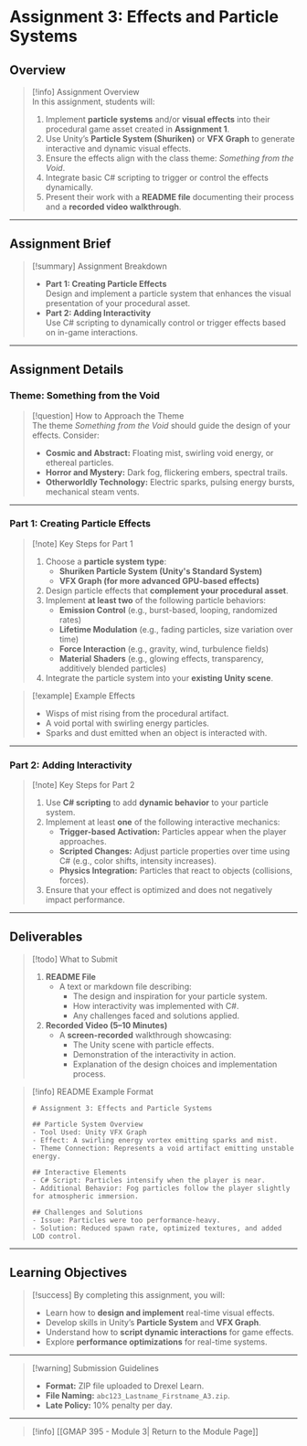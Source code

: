 # Assignment 3: Effects and Particle Systems

## Overview

> [!info] Assignment Overview  
> In this assignment, students will:
> 
> 1. Implement **particle systems** and/or **visual effects** into their procedural game asset created in **Assignment 1**.
> 2. Use Unity’s **Particle System (Shuriken)** or **VFX Graph** to generate interactive and dynamic visual effects.
> 3. Ensure the effects align with the class theme: _Something from the Void_.
> 4. Integrate basic C# scripting to trigger or control the effects dynamically.
> 5. Present their work with a **README file** documenting their process and a **recorded video walkthrough**.

---

## Assignment Brief

> [!summary] Assignment Breakdown
> 
> - **Part 1: Creating Particle Effects**  
>     Design and implement a particle system that enhances the visual presentation of your procedural asset.
> - **Part 2: Adding Interactivity**  
>     Use C# scripting to dynamically control or trigger effects based on in-game interactions.

---

## Assignment Details

### Theme: Something from the Void

> [!question] How to Approach the Theme  
> The theme _Something from the Void_ should guide the design of your effects. Consider:
> 
> - **Cosmic and Abstract:** Floating mist, swirling void energy, or ethereal particles.
> - **Horror and Mystery:** Dark fog, flickering embers, spectral trails.
> - **Otherworldly Technology:** Electric sparks, pulsing energy bursts, mechanical steam vents.

---

### Part 1: Creating Particle Effects

> [!note] Key Steps for Part 1
> 
> 1. Choose a **particle system type**:
>     - **Shuriken Particle System (Unity's Standard System)**
>     - **VFX Graph (for more advanced GPU-based effects)**
> 2. Design particle effects that **complement your procedural asset**.
> 3. Implement **at least two** of the following particle behaviors:
>     - **Emission Control** (e.g., burst-based, looping, randomized rates)
>     - **Lifetime Modulation** (e.g., fading particles, size variation over time)
>     - **Force Interaction** (e.g., gravity, wind, turbulence fields)
>     - **Material Shaders** (e.g., glowing effects, transparency, additively blended particles)
> 4. Integrate the particle system into your **existing Unity scene**.

> [!example] Example Effects
> 
> - Wisps of mist rising from the procedural artifact.
> - A void portal with swirling energy particles.
> - Sparks and dust emitted when an object is interacted with.

---

### Part 2: Adding Interactivity

> [!note] Key Steps for Part 2
> 
> 1. Use **C# scripting** to add **dynamic behavior** to your particle system.
> 2. Implement at least **one** of the following interactive mechanics:
>     - **Trigger-based Activation:** Particles appear when the player approaches.
>     - **Scripted Changes:** Adjust particle properties over time using C# (e.g., color shifts, intensity increases).
>     - **Physics Integration:** Particles that react to objects (collisions, forces).
> 3. Ensure that your effect is optimized and does not negatively impact performance.

---

## Deliverables

> [!todo] What to Submit
> 
> 1. **README File**
>     - A text or markdown file describing:
>         - The design and inspiration for your particle system.
>         - How interactivity was implemented with C#.
>         - Any challenges faced and solutions applied.
> 2. **Recorded Video (5–10 Minutes)**
>     - A **screen-recorded** walkthrough showcasing:
>         - The Unity scene with particle effects.
>         - Demonstration of the interactivity in action.
>         - Explanation of the design choices and implementation process.

> [!info] README Example Format
> 
> ```
> # Assignment 3: Effects and Particle Systems
> 
> ## Particle System Overview
> - Tool Used: Unity VFX Graph  
> - Effect: A swirling energy vortex emitting sparks and mist.  
> - Theme Connection: Represents a void artifact emitting unstable energy.
> 
> ## Interactive Elements
> - C# Script: Particles intensify when the player is near.  
> - Additional Behavior: Fog particles follow the player slightly for atmospheric immersion.
> 
> ## Challenges and Solutions
> - Issue: Particles were too performance-heavy.
> - Solution: Reduced spawn rate, optimized textures, and added LOD control.
> ```

---

## Learning Objectives

> [!success] By completing this assignment, you will:
> 
> - Learn how to **design and implement** real-time visual effects.
> - Develop skills in Unity’s **Particle System** and **VFX Graph**.
> - Understand how to **script dynamic interactions** for game effects.
> - Explore **performance optimizations** for real-time systems.

---

> [!warning] Submission Guidelines
> 
> - **Format:** ZIP file uploaded to Drexel Learn.
> - **File Naming:** `abc123_Lastname_Firstname_A3.zip`.
> - **Late Policy:** 10% penalty per day.

---

> [!info] [[GMAP 395 - Module 3| Return to the Module Page]]
